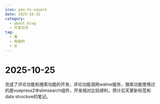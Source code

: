 ```yaml
---
icon: pen-to-square
date: 2025-10-25
category:
  - about_blog
  - 开发日志
tag:
  - 黄
  - 弯曲的
  - 长
---
```

# 2025-10-25

  完成了评论功能和搜索功能的开发，评论功能调用waline服务，搜索功能使用过的是vuepress2中slimsearch组件，开发相对比较顺利，预计后天更新标签和data structure的笔记。

